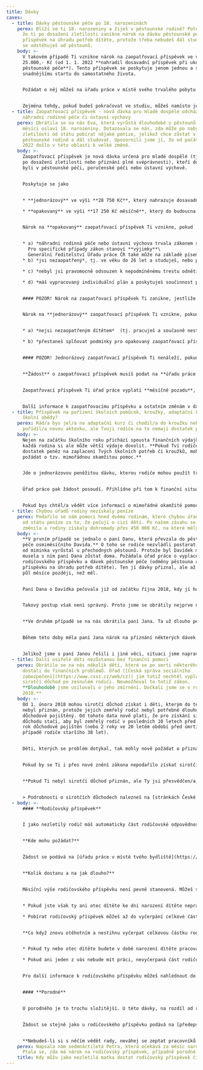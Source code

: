 ```yaml
---
title: Dávky
cases:
  - title: Dávky pěstounské péče po 18. narozeninách
    perex: Blíží se ti 18. narozeniny a žiješ v pěstounské rodině? Potom je možné,
      že ti po dosažení zletilosti zanikne nárok na dávku pěstounské péče -
      příspěvek na úhradu potřeb dítěte, protože třeba nebudeš dál studovat nebo
      se odstěhuješ od pěstounů.
    body: >-
      V takovém případě Ti vznikne nárok na zaopatřovací příspěvek ve výši
      25.000,- Kč (od 1. 1. 2022 **nahradil dosavadní příspěvek při ukončení
      pěstounské péče**). Tento příspěvek se poskytuje jenom jednou a slouží ke
      snadnějšímu startu do samostatného života.


      Požádat o něj můžeš na úřadu práce v místě svého trvalého pobytu. Ale dej pozor na to, že nárok na tento příspěvek zaniká, jestliže o něj nepožádáš **do jednoho roku** ode dne, kdy Ti zanikl nárok na příspěvek na úhradu potřeb dítěte.


      Zejména tehdy, pokud budeš pokračovat ve studiu, můžeš namísto jednorázového příspěvku, požádat o **opakovaný zaopatřovací příspěvek**. Podrobnosti nalezneš [zde](https://deti.ochrance.cz/aktuality/odchazis-z-nahradni-rodinne-pece-nebo-ustavni-vychovy-protoze-jsi-oslavil-18-narozenin/).
  - title: Zaopatřovací příspěvek - nová dávka pro mladé dospělé odcházející z
      náhradní rodinné péče či ústavní výchovy
    perex: Obrátila se na nás Eva, která vyrůstá dlouhodobě u pěstounů. V příštím
      měsíci oslaví 18. narozeniny. Dotazovala se nás, zda může po nabytí
      zletilosti od státu pobírat nějaké peníze, jelikož chce zůstat v
      pěstounské rodině a dál studovat. Upozornili jsme jí, že od počátku roku
      2022 došlo v této oblasti k velké změně.
    body: >-
      Zaopatřovací příspěvek je nová dávka určená pro mladé dospělé (tj. osoby
      po dosažení zletilosti nebo přiznání plné svéprávnosti), kteří do té doby
      byli v pěstounské péči, poručenské péči nebo ústavní výchově.


      Poskytuje se jako


      * **jednorázový** ve výši **28 750 Kč**, který nahrazuje dosavadní příspěvek při ukončení pěstounské péče, a

      * **opakovaný** ve výši **17 250 Kč měsíčně**, který do budoucna nahradí jednu z pěstounských dávek – prodloužený příspěvek na úhradu potřeb dítěte (pokud jsi byl v pěstounské nebo poručnické péči, můžeš si do konce roku 2027 vybrat, zda budeš i nadále pobírat příspěvek na úhradu potřeb dítěte, nebo požádáš o nový zaopatřovací příspěvek).


      Nárok na **opakovaný** zaopatřovací příspěvek Ti vznikne, pokud


      * a) *náhradní rodinná péče nebo ústavní výchova trvala zákonem stanovenou dobu* (**3 roky**, pokud se o Tebe staral někdo z příbuzných nebo blízkých, anebo **12 měsíců** ve všech ostatních případech),\
        Pro specifické případy zákon stanoví **výjimky**\
        Generální ředitelství Úřadu práce ČR také může na základě písemné odůvodněné žádosti **prominout** splnění této podmínky.
      * b) *jsi nezaopatřený*, tj. ve věku do 26 let a studuješ, nebo pro nemoc nemůžeš studovat nebo pracovat,

      * c) *nebyl jsi pravomocně odsouzen k nepodmíněnému trestu odnětí svobody, který dosud nebyl zahlazen* (úřad práce si vyžádá výpis z rejstříku trestů),

      * d) *máš vypracovaný individuální plán a poskytuješ součinnost při jeho vyhodnocování a aktualizaci* (vypracovává ho sociální pracovník obecního úřadu obce s rozšířenou působností).


      #### POZOR! Nárok na zaopatřovací příspěvek Ti zanikne, jestliže třikrát bez vážného důvodu změníš obor studia.


      Nárok na **jednorázový** zaopatřovací příspěvek Ti vznikne, pokud ke dni dosažení 18. roku věku nebo přiznání plné svéprávnosti (např. uzavřením manželství před nabytím zletilosti)


      * a) *nejsi nezaopatřeným dítětem*  (tj. pracuješ a současně nestuduješ, nebo nestuduješ ani nepracuješ, byť můžeš), nebo

      * b) *přestaneš splňovat podmínky pro opakovaný zaopatřovací příspěvek* (například nebudeš-li spolupracovat se sociálním pracovníkem při vyhodnocování Tvého individuálního plánu).


      #### POZOR! Jednorázový zaopatřovací příspěvek Ti nenáleží, pokud Ti zařízení při propuštění z ústavní výchovy poskytlo věcnou pomoc (např. vybavení do domácnosti) nebo jednorázový peněžitý příspěvek, a to i v případě, že byly v nižší výši než 25 000 Kč.


      **Žádost** o zaopatřovací příspěvek musíš podat na **úřadu práce v místě svého trvalého pobytu**. Formulář žádosti v elektronické podobě včetně výčtu povinných příloh najdeš na webu Ministerstva práce a sociálních věcí ([jednorázový](https://www.mpsv.cz/web/cz/-/zadost-o-zaopatrovaci-prispevek-jednorazovy), [opakovaný](https://www.mpsv.cz/web/cz/-/zadost-o-zaopatrovaci-prispevek-opakujici-se)).


      Zaopatřovací příspěvek Ti úřad práce vyplatí **měsíčně pozadu**, tedy například dávku za leden Ti vyplatí až v únoru.


      Další informace k zaopatřovacímu příspěvku a ostatním změnám v dávkách pěstounské péče najdeš na webu [Úřadu práce ČR](https://www.uradprace.cz/web/cz/davky-pestounske-pece-a-zaopatrovaci-prispevky1).
  - title: Příspěvek na pořízení školních pomůcek, kroužky, adaptační kurz nebo i na
      školní obědy?
    perex: Rád/a bys jel/a na adaptační kurz či chodil/a do kroužku nebo si
      pořídil/a novou aktovku, ale Tvoji rodiče na to nemají dostatek peněz?
    body: >-
      Nejen na začátku školního roku přichází spousta finančních výdajů. Ne
      každá rodina si ale může větší výdaje dovolit. **Pokud Tví rodiče nemají
      dostatek peněz na zaplacení Tvých školních potřeb či kroužků, mohou
      požádat o tzv. mimořádnou okamžitou pomoc.**


      Jde o jednorázovou peněžitou dávku, kterou rodiče mohou použít třeba **na zaplacení aktovky, učebnic nebo poplatku za školní družinu a školu v přírodě**. Rodiče o dávku musí požádat [úřad práce](https://www.uradprace.cz/web/cz/krajske-pobocky) na [předepsaném formuláři](https://www.mpsv.cz/web/cz/-/zadost-o-mimoradnou-okamzitou-pomoc), a to ještě před tím, než za danou věc zaplatí. V žádosti musí uvést, na co konkrétně mají peníze sloužit. Mohou třeba doložit potvrzení ze školy o plánované škole v přírodě nebo školou předepsaný seznam školních pomůcek. Dávka neslouží k zaplacení školného na jakémkoli typu školy ani k zaplacení ubytování na vysokoškolských kolejích.


      Úřad práce pak žádost posoudí. Přihlídne při tom k finanční situaci Tvé rodiny. Také posuzuje, zda je pro Tebe věc či akce potřebná a zda Tě rozvíjí. Úřad může zaplatit celou částku, ale i jen její část. Nemusí vyplatit nic, pokud nebude požadavek rodičů důvodný.


      Pokud bys chtěl/a vědět více informací o mimořádné okamžité pomoci na výdaje související se školním vzděláním nebo zájmovou činností, neboj se obrátit na úřad práce, sociální pracovníky a pracovnice OSPOD nebo i na samotnou školu, kde studuješ. Podrobnější informace najdeš také v našem [informačním letáku](https://www.ochrance.cz/uploads-import/Letaky/MOP-pro-deti.pdf).
  - title: Chybou úřadů rodiny nezískaly peníze
    perex: Podařilo se nám pomoci hned dvěma rodinám, které chybou úřadů nedostaly
      od státu peníze za to, že pečují o cizí děti. Po našem zásahu se situace
      změnila a rodiny získaly dohromady přes 450 000 Kč, na které měly nárok.
    body: >-
      **V prvním případě se jednalo o paní Danu, která převzala do pěstounské
      péče osmiměsíčního Davida.** O toho se rodiče nezvládli postarat, a tak už
      od miminka vyrůstal u přechodných pěstounů. Protože byl Davídek malý,
      musela s ním paní Dana zůstat doma. Požádala úřad práce o vyplacení
      rodičovského příspěvku a dávek pěstounské péče (odměny pěstouna a
      příspěvku na úhradu potřeb dítěte). Ten jí dávky přiznal, ale až o čtyři a
      půl měsíce později, než měl.


      Paní Dana o Davídka pečovala již od začátku října 2018, kdy jí ho svěřil soud rozhodnutím s tzv. předběžnou vykonatelností. To znamená, že se na nic nečeká (např. na doručování či vypořádání odvolání) a rozhodnutí platí hned. Úřednice však paní Daně přiznaly dávky až od konce února 2019, tedy data, kdy rozsudek tzv. nabyl právní moci a byl konečný.


      Takový postup však není správný. Proto jsme se obrátily nejprve na soudkyni, která ve věci rozhodovala, aby nám datum potvrdila. **Následně jsme napsali úřadu práce. Ten obratem přiznal pochybení a zařídil, že paní Dana získala zpětně všechny peníze, na které měla nárok. Celkem to dělalo skoro 70 000 Kč.**


      **Ve druhém případě se na nás obrátila paní Jana. Ta už dlouho pečovala o osmiletého Jiříka**. Jeho rodiče se o něj od narození nestarali. Soud je kvůli tomu dokonce zbavil rodičovské odpovědnosti. Aby někdo mohl za Jiříka rozhodovat o důležitých věcech, požádala paní Jana soud, aby ji jmenoval jeho poručnicí. Soudní řízení trvalo skoro rok a půl. 


      Během této doby měla paní Jana nárok na přiznání některých dávek pěstounské péče, avšak nepobírala je. Neporadila jí to ani pracovnice OSPOD, která měla rodinu na starosti a dokonce byla Jiříkovou poručnicí. Proto paní Jana o dávky ani nepožádala.


      Jelikož jsme s paní Janou řešili i jiné věci, situaci jsme napravili. Paní Janě jsme vysvětlili, že má na dávky nárok a že si o jejich přiznání může požádat i rok zpětně. **Paní Jana pak postupovala podle našich rad a úřad práce jí zpětně vyplatil zhruba 400 000 Kč.**
  - title: Další osiřelé děti nezůstanou bez finanční pomoci
    perex: Obrátilo se na nás několik dětí, které se po smrti některého z rodičů
      dostali do finančních problémů. Úřad ([Česká správa sociálního
      zabezpečení](https://www.cssz.cz/web/cz)) jim totiž nechtěl vyplatit
      sirotčí důchod po zesnulém rodiči. Neumožňoval to totiž zákon.
      **Dlouhodobě jsme usilovali o jeho zmírnění. Dočkali jsme se v roce
      2018.**
    body: >-
      Od 1. února 2018 mohou sirotčí důchod získat i děti, kterým do té doby
      nebyl přiznán, protože jejich zemřelý rodič nebyl potřebně dlouho
      důchodově pojištěný. Od tohoto data nově platí, že pro získání sirotčího
      důchodu stačí, aby byl zemřelý rodič v posledních 10 letech před smrtí 1
      rok důchodově pojištěn (nebo 2 roky ve 20 letém období před úmrtím v
      případě rodiče staršího 38 let).


      Děti, kterých se problém dotýkal, tak mohly nově požádat o přiznání sirotčího důchodu. Ten jim sice nebyl vyplacen zpětně od data úmrtí rodiče, ale i tak se tím jejich rodinný rozpočet mohl výrazně zvýšit.


      Pokud by se Ti i přes nové znění zákona nepodařilo získat sirotčí důchod po zemřelém rodiči, doporučujeme Ti obrátit se na ministra práce a sociálních věcí a **požádat ho o odstranění tvrdosti zákona**. Ministr totiž může chybějící dobu důchodového pojištění prominout. A Tobě by pak mohl být sirotčí důchod přiznán. Je to ale jen na ministrovi, jak o Tvé žádosti rozhodne.


      **Pokud Ti nebyl sirotčí důchod přiznán, ale Ty jsi přesvědčen/a, že by měl, můžeš se obrátit na [nás](https://deti.ochrance.cz/kdo/jak/).** Můžeme ověřit, zda Česká správa sociálního zabezpečení postupovala v Tvém případě v souladu se zákonem. Někdy se třeba stává, že úřad špatně zhodnotí, jak dlouho Tvůj zesnulý rodič pracoval. Kvůli tomu Ti pak důchod nepřizná, což je špatně.    


      > Podrobnosti o sirotčích důchodech nalezneš na [stránkách České správy sociálního zabezpečení](https://www.cssz.cz/sirotci-duchod).
  - body: >-
      #### **Rodičovský příspěvek**


      I jako nezletilý rodič máš automaticky část rodičovské odpovědnosti spočívající v povinnosti a práva péče o dítě. Ostatní složky rodičovské odpovědnosti (zastupování dítěte, správa jeho jmění) jsou pozastaveny až do nabytí plné svéprávnosti, tedy zpravidla do 18. narozenin. **Abys mohla jako nezletilá sama požádat o rodičovský příspěvek či porodné, musí ti být alespoň 16 let. V opačném případě za tebe musí požádat zákonný zástupce, nejčastěji rodič.**


      **Kde mohu požádat?** 


      Žádost se podává na [úřadu práce v místě tvého bydliště](https://www.uradprace.cz/web/cz/krajske-pobocky) (můžeš podat osobně, nebo poslat poštou). Je potřeba k tomu použít předepsaný formulář. Ten získáš buď přímo na úřadu práce, nebo si je můžeš stáhnout [zde](https://www.mpsv.cz/web/cz/-/zadost-o-rodicovsky-prispevek).


      **Kolik dostanu a na jak dlouho?**


      Měsíční výše rodičovského příspěvku není pevně stanovená. Můžeš si ji zvolit podle toho, jak ti to bude vyhovovat. 


      * Pokud jste však ty ani otec dítěte ke dni narození dítěte nepracovali, můžeš čerpat maximálně 13 000 Kč měsíčně. 

      * Pobírat rodičovský příspěvek můžeš až do vyčerpání celkové částky (u jednoho dítěte 350 000 Kč, u dvojčat či vícerčat 525 000 Kč), ale nejpozději do 3 let dítěte, případně do narození dalšího dítěte. 


      **Co když znovu otěhotním a nestihnu vyčerpat celkovou částku rodičovského příspěvku do narození dalšího dítěte?** 


      * Pokud ty nebo otec dítěte budete v době narození dítěte pracovat, Úřad práce ti jednorázově vyplatí zbývající část dávky.

      * Pokud ani jeden z vás nebude mít práci, nevyčerpaná část rodičovského příspěvku na starší dítě propadne. 


      Pro další informace k rodičovského příspěvku můžeš nahlédnout do našeho [informačního letáku](https://www.ochrance.cz/letaky/rodicovsky-prispevek/rodicovsky-prispevek.pdf).


      #### **Porodné**


      U porodného je to trochu složitější. U této dávky, na rozdíl od rodičovského příspěvku, úřad práce zjišťuje výši příjmů. Bude tak záležet, zda žiješ s dítětem sama, nebo zda bydlíš s přítelem nebo s rodiči. Pokud úřad práce vyhodnotí, že máš na porodné nárok, dostaneš **13 000 Kč**. Tato dávka se vyplatí **pouze jednou**. U druhého dítěte je pak porodné ve výši 10 000 Kč.


      Žádost se stejně jako u rodičovského příspěvku podává na [předepsaném formuláři](https://www.mpsv.cz/web/cz/-/zadost-o-porodne) na úřadu práce.


      **Nebudeš-li si s něčím vědět rady, neváhej se zeptat pracovníků či pracovnic na úřadu práce. Poradí ti. V případě problémů napiš klidně i [nám](https://deti.ochrance.cz/kdo/jak/).**
    perex: Napsala nám sedmnáctiletá Petra, která očekává za měsíc narození syna.
      Ptala se, zda má nárok na rodičovský příspěvek, případně porodné.
    title: Kdy můžu jako nezletilá matka dostat rodičovský příspěvek či porodné?
---
```

